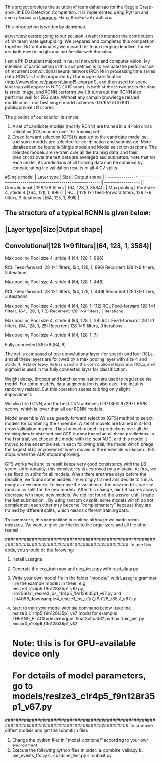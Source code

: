 This project provides the solution of team daheimao for the Kaggle Grasp-and-Lift EEG Detection Competition. It is implemented using Python and mainly based on [Lasagne](http://lasagne.readthedocs.org/en/latest/). Many thanks to its authors.

This introduction is written by daheimao.

#Overview
Before going to our solution, I want to mention the contribution of my team mate @stupiding. We prepared and completed this competition together. But unfortunately we missed the team merging deadline, for we are both new to kaggle and not familiar with the rules.

I am a Ph.D student majored in neural networks and computer vision. My intention of participating in this competition is to evaluate the performance of recurrent convolutional neural network (RCNN) in processing time series data. RCNN is firstly proposed by I for image classification (http://www.xlhu.cn/papers/Liang15-cvpr.pdf), and then used for scene labeling (will appear in NIPS 2015 soon). In both of these two tasks the data is static image, and RCNN performs well. It turns out that RCNN also performs well for EEG data. Without any domain knowledge related modification, our best single model achieves 0.97652/0.97661 public/private LB scores. 

The pipeline of our solution is simple:
1. A set of candidate models (mostly RCNN) are trained in a 4-fold cross validation (CV) manner over the training set.
2. Greed forward selection (GFS) is applied to the candidate model set, and some models are selected for combination and submission.
More detailes can be found in Single model and Model selection sections. The selected models are re-train over all the training data, and their predictions over the test data are averaged and submitted. Note that for each model, its predictions of all training data can be obtained by concatenating the validation results of all 4 CV splits.

#Single model
| Layer type    | Size                                                        | Output shape       |
| ------------- |:-----------------------------------------------------------:| ------------------:|
| Convolutional | 128 1×9 filters                                             | (64, 128, 1, 3584) |
| Max pooling   | Pool size 4, stride 4                                       | (64, 128, 1, 896)  |
| RCL           | 128 1×1 feed-forward filters, 128 1×9 filters, 3 iterations | (64, 128, 1, 896)  |

The structure of a typical RCNN is given below:
------------------------------
|Layer type|Size|Output shape|
------------------------------
Convolutional|128 1×9 filters|(64, 128, 1, 3584)|
-------------------------------------------------

Max pooling                   Pool size 4, stride 4	              (64, 128, 1, 896)

RCL                           Feed-forward 128 1×1 filters,         (64, 128, 1, 896)
                              Recurrent 128 1×9 filters,
                              3 iterations
                              
Max pooling	                  Pool size 4, stride 4	              (64, 128, 1, 448)

RCL                           Feed-forward 128 1×1 filters,         (64, 128, 1, 448)
                              Recurrent 128 1×9 filters,
                              3 iterations
                              
Max pooling	                  Pool size 4, stride 4
(64, 128, 1, 112)
RCL                           Feed-forward 128 1×1 filters,         (64, 128, 1, 112)
                              Recurrent 128 1×9 filters,
                              3 iterations
                              
Max pooling	                  Pool size 4, stride 4
(64, 128, 1, 28)
RCL                           Feed-forward 128 1×1 filters,         (64, 128, 1, 28)
                              Recurrent 128 1×9 filters,
                              3 iterations
                              
Max pooling	                  Pool size 4, stride 4	              (64, 128, 1, 7)

Fully connected	            896×6	                                (64, 6)

The net is composed of one convolutional layer (for speed) and four RCLs, and all these layers are followed by a max pooling layer with size 4 and stride 4. Relu or leaky Relu is used in the convolutional layer and RCLs, and sigmoid is used in the fully connected layer for classification.

Weight decay, dropout and batch normalization are used to regularize the model. For some models, data augmentation is also used: the input is randomly resized. But this operation seems to bring only slight improvement.

We also tried CNN, and the best CNN achieves 0.97136/0.97297 LB/PB scores, which is lower than all our RCNN models.

Model ensemble
We use greedy forward selection (GFS) method to select models for combining the ensemble. A set of models are trained in 4-fold cross validation manner. Thus for each model its predictions over all the training data is obtained and GFS is done based on all these predictions. In the first trial, we choose the model with the best AUC, and this model is moved to the ensemble set. In each following trial, the model which brings the largest AUC improvement when moved in the ensemble is chosen. GFS stops when the AUC stops improving.

GFS works well and its result keeps very good consistency with the LB score. Unfortunately, this consistency is destroyed by a mistake. At first, we use fixed cv splits for all models. When there are three days before the deadline, we found some models are wrongly trained and decide to run as many as new models. To increase the variation of the new models, we use random cv split for the new models. After this change, our LB scores always decrease with more new models. We did not found the answer until I made the last submission… By using random cv split, some models which do not complement each other may become “complementary” because they are trained by different splits, which means different training data.

To summarize, this competition is exciting although we made some mistakes. We want to give our thanks to the organizers and all the other teams!



######################################################################################################
To use this code, you should do the following:
1. Install Lasagne

2. Generate the eeg_train.npy and eeg_test.npy with read_data.py

3. Write your own model file in the folder "models/" with Lasagne grammar like the example models in there, e.g. 
   resize3_c1r4p5_f9n128r35p1_v67.py, len2560p1_resize3_bs_c1r4p5_f9n128r35p1_v67.py and 
   len4096_downsample4_resize3_bs_c7p7_f9n128_r35p1_v67.py

4. Start to train your model with the command below (take the resize3_c1r4p5_f9n128r35p1_v67 model for example):
   THEANO_FLAGS=device=gpu0,floatX=float32 python train_net.py resize3_c1r4p5_f9n128r35p1_v67
     # Note: this is for GPU-available device only
     # For details of model parameters, go to models/resize3_c1r4p5_f9n128r35p1_v67.py



######################################################################################################
To combine diffent models and get the submition files:
1. Change the python files in "model_combine/" according to your own environment
2. Execute the following python files in order:
   a. combine_valid.py 
   b. per_events_ffs.py
   c. combine_test.py
   d. submit.py
